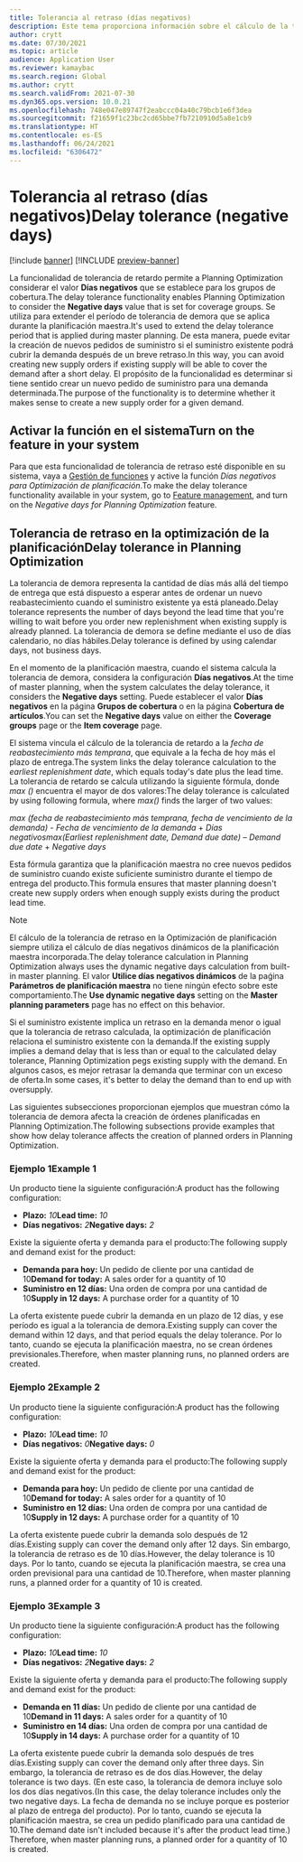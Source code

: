 ```yaml
---
title: Tolerancia al retraso (días negativos)
description: Este tema proporciona información sobre el cálculo de la tolerancia de demora y cómo afecta la creación de órdenes planificadas en Planning Optimization.
author: crytt
ms.date: 07/30/2021
ms.topic: article
audience: Application User
ms.reviewer: kamaybac
ms.search.region: Global
ms.author: crytt
ms.search.validFrom: 2021-07-30
ms.dyn365.ops.version: 10.0.21
ms.openlocfilehash: 748e047e89747f2eabccc04a40c79bcb1e6f3dea
ms.sourcegitcommit: f21659f1c23bc2cd65bbe7fb7210910d5a8e1cb9
ms.translationtype: HT
ms.contentlocale: es-ES
ms.lasthandoff: 06/24/2021
ms.locfileid: "6306472"
---
```

# <a name="delay-tolerance-negative-days"></a><span data-ttu-id="849d4-103">Tolerancia al retraso (días negativos)</span><span class="sxs-lookup"><span data-stu-id="849d4-103">Delay tolerance (negative days)</span></span>

[!include [banner](../../includes/banner.md)]
[!INCLUDE [preview-banner](../../includes/preview-banner.md)]

<span data-ttu-id="849d4-104">La funcionalidad de tolerancia de retardo permite a Planning Optimization considerar el valor **Días negativos** que se establece para los grupos de cobertura.</span><span class="sxs-lookup"><span data-stu-id="849d4-104">The delay tolerance functionality enables Planning Optimization to consider the **Negative days** value that is set for coverage groups.</span></span> <span data-ttu-id="849d4-105">Se utiliza para extender el período de tolerancia de demora que se aplica durante la planificación maestra.</span><span class="sxs-lookup"><span data-stu-id="849d4-105">It's used to extend the delay tolerance period that is applied during master planning.</span></span> <span data-ttu-id="849d4-106">De esta manera, puede evitar la creación de nuevos pedidos de suministro si el suministro existente podrá cubrir la demanda después de un breve retraso.</span><span class="sxs-lookup"><span data-stu-id="849d4-106">In this way, you can avoid creating new supply orders if existing supply will be able to cover the demand after a short delay.</span></span> <span data-ttu-id="849d4-107">El propósito de la funcionalidad es determinar si tiene sentido crear un nuevo pedido de suministro para una demanda determinada.</span><span class="sxs-lookup"><span data-stu-id="849d4-107">The purpose of the functionality is to determine whether it makes sense to create a new supply order for a given demand.</span></span>

## <a name="turn-on-the-feature-in-your-system"></a><span data-ttu-id="849d4-108">Activar la función en el sistema</span><span class="sxs-lookup"><span data-stu-id="849d4-108">Turn on the feature in your system</span></span>

<span data-ttu-id="849d4-109">Para que esta funcionalidad de tolerancia de retraso esté disponible en su sistema, vaya a [Gestión de funciones](../../../fin-ops-core/fin-ops/get-started/feature-management/feature-management-overview.md) y active la función *Días negativos para Optimización de planificación*.</span><span class="sxs-lookup"><span data-stu-id="849d4-109">To make the delay tolerance functionality available in your system, go to [Feature management](../../../fin-ops-core/fin-ops/get-started/feature-management/feature-management-overview.md), and turn on the *Negative days for Planning Optimization* feature.</span></span>

## <a name="delay-tolerance-in-planning-optimization"></a><span data-ttu-id="849d4-110">Tolerancia de retraso en la optimización de la planificación</span><span class="sxs-lookup"><span data-stu-id="849d4-110">Delay tolerance in Planning Optimization</span></span>

<span data-ttu-id="849d4-111">La tolerancia de demora representa la cantidad de días más allá del tiempo de entrega que está dispuesto a esperar antes de ordenar un nuevo reabastecimiento cuando el suministro existente ya está planeado.</span><span class="sxs-lookup"><span data-stu-id="849d4-111">Delay tolerance represents the number of days beyond the lead time that you're willing to wait before you order new replenishment when existing supply is already planned.</span></span> <span data-ttu-id="849d4-112">La tolerancia de demora se define mediante el uso de días calendario, no días hábiles.</span><span class="sxs-lookup"><span data-stu-id="849d4-112">Delay tolerance is defined by using calendar days, not business days.</span></span>

<span data-ttu-id="849d4-113">En el momento de la planificación maestra, cuando el sistema calcula la tolerancia de demora, considera la configuración **Días negativos**.</span><span class="sxs-lookup"><span data-stu-id="849d4-113">At the time of master planning, when the system calculates the delay tolerance, it considers the **Negative days** setting.</span></span> <span data-ttu-id="849d4-114">Puede establecer el valor **Días negativos** en la página **Grupos de cobertura** o en la página **Cobertura de artículos**.</span><span class="sxs-lookup"><span data-stu-id="849d4-114">You can set the **Negative days** value on either the **Coverage groups** page or the **Item coverage** page.</span></span>

<span data-ttu-id="849d4-115">El sistema vincula el cálculo de la tolerancia de retardo a la *fecha de reabastecimiento más temprana*, que equivale a la fecha de hoy más el plazo de entrega.</span><span class="sxs-lookup"><span data-stu-id="849d4-115">The system links the delay tolerance calculation to the *earliest replenishment date*, which equals today's date plus the lead time.</span></span> <span data-ttu-id="849d4-116">La tolerancia de retardo se calcula utilizando la siguiente fórmula, donde *max ()* encuentra el mayor de dos valores:</span><span class="sxs-lookup"><span data-stu-id="849d4-116">The delay tolerance is calculated by using following formula, where *max()* finds the larger of two values:</span></span>

<span data-ttu-id="849d4-117">*max (fecha de reabastecimiento más temprana, fecha de vencimiento de la demanda)* - *Fecha de vencimiento de la demanda* + *Días negativos*</span><span class="sxs-lookup"><span data-stu-id="849d4-117">*max(Earliest replenishment date, Demand due date)* – *Demand due date* + *Negative days*</span></span>

<span data-ttu-id="849d4-118">Esta fórmula garantiza que la planificación maestra no cree nuevos pedidos de suministro cuando existe suficiente suministro durante el tiempo de entrega del producto.</span><span class="sxs-lookup"><span data-stu-id="849d4-118">This formula ensures that master planning doesn't create new supply orders when enough supply exists during the product lead time.</span></span>

> [!NOTE]
> <span data-ttu-id="849d4-119">El cálculo de la tolerancia de retraso en la Optimización de planificación siempre utiliza el cálculo de días negativos dinámicos de la planificación maestra incorporada.</span><span class="sxs-lookup"><span data-stu-id="849d4-119">The delay tolerance calculation in Planning Optimization always uses the dynamic negative days calculation from built-in master planning.</span></span> <span data-ttu-id="849d4-120">El valor **Utilice días negativos dinámicos** de la paǵina **Parámetros de planificación maestra** no tiene ningún efecto sobre este comportamiento.</span><span class="sxs-lookup"><span data-stu-id="849d4-120">The **Use dynamic negative days** setting on the **Master planning parameters** page has no effect on this behavior.</span></span>

<span data-ttu-id="849d4-121">Si el suministro existente implica un retraso en la demanda menor o igual que la tolerancia de retraso calculada, la optimización de planificación relaciona el suministro existente con la demanda.</span><span class="sxs-lookup"><span data-stu-id="849d4-121">If the existing supply implies a demand delay that is less than or equal to the calculated delay tolerance, Planning Optimization pegs existing supply with the demand.</span></span> <span data-ttu-id="849d4-122">En algunos casos, es mejor retrasar la demanda que terminar con un exceso de oferta.</span><span class="sxs-lookup"><span data-stu-id="849d4-122">In some cases, it's better to delay the demand than to end up with oversupply.</span></span>

<span data-ttu-id="849d4-123">Las siguientes subsecciones proporcionan ejemplos que muestran cómo la tolerancia de demora afecta la creación de órdenes planificadas en Planning Optimization.</span><span class="sxs-lookup"><span data-stu-id="849d4-123">The following subsections provide examples that show how delay tolerance affects the creation of planned orders in Planning Optimization.</span></span>

### <a name="example-1"></a><span data-ttu-id="849d4-124">Ejemplo 1</span><span class="sxs-lookup"><span data-stu-id="849d4-124">Example 1</span></span>

<span data-ttu-id="849d4-125">Un producto tiene la siguiente configuración:</span><span class="sxs-lookup"><span data-stu-id="849d4-125">A product has the following configuration:</span></span>

- <span data-ttu-id="849d4-126">**Plazo:** *10*</span><span class="sxs-lookup"><span data-stu-id="849d4-126">**Lead time:** *10*</span></span>
- <span data-ttu-id="849d4-127">**Días negativos:** *2*</span><span class="sxs-lookup"><span data-stu-id="849d4-127">**Negative days:** *2*</span></span>

<span data-ttu-id="849d4-128">Existe la siguiente oferta y demanda para el producto:</span><span class="sxs-lookup"><span data-stu-id="849d4-128">The following supply and demand exist for the product:</span></span>

- <span data-ttu-id="849d4-129">**Demanda para hoy:** Un pedido de cliente por una cantidad de 10</span><span class="sxs-lookup"><span data-stu-id="849d4-129">**Demand for today:** A sales order for a quantity of 10</span></span>
- <span data-ttu-id="849d4-130">**Suministro en 12 días:** Una orden de compra por una cantidad de 10</span><span class="sxs-lookup"><span data-stu-id="849d4-130">**Supply in 12 days:** A purchase order for a quantity of 10</span></span>

<span data-ttu-id="849d4-131">La oferta existente puede cubrir la demanda en un plazo de 12 días, y ese período es igual a la tolerancia de demora.</span><span class="sxs-lookup"><span data-stu-id="849d4-131">Existing supply can cover the demand within 12 days, and that period equals the delay tolerance.</span></span> <span data-ttu-id="849d4-132">Por lo tanto, cuando se ejecuta la planificación maestra, no se crean órdenes previsionales.</span><span class="sxs-lookup"><span data-stu-id="849d4-132">Therefore, when master planning runs, no planned orders are created.</span></span>

### <a name="example-2"></a><span data-ttu-id="849d4-133">Ejemplo 2</span><span class="sxs-lookup"><span data-stu-id="849d4-133">Example 2</span></span>

<span data-ttu-id="849d4-134">Un producto tiene la siguiente configuración:</span><span class="sxs-lookup"><span data-stu-id="849d4-134">A product has the following configuration:</span></span>

- <span data-ttu-id="849d4-135">**Plazo:** *10*</span><span class="sxs-lookup"><span data-stu-id="849d4-135">**Lead time:** *10*</span></span>
- <span data-ttu-id="849d4-136">**Días negativos:** *0*</span><span class="sxs-lookup"><span data-stu-id="849d4-136">**Negative days:** *0*</span></span>

<span data-ttu-id="849d4-137">Existe la siguiente oferta y demanda para el producto:</span><span class="sxs-lookup"><span data-stu-id="849d4-137">The following supply and demand exist for the product:</span></span>

- <span data-ttu-id="849d4-138">**Demanda para hoy:** Un pedido de cliente por una cantidad de 10</span><span class="sxs-lookup"><span data-stu-id="849d4-138">**Demand for today:** A sales order for a quantity of 10</span></span>
- <span data-ttu-id="849d4-139">**Suministro en 12 días:** Una orden de compra por una cantidad de 10</span><span class="sxs-lookup"><span data-stu-id="849d4-139">**Supply in 12 days:** A purchase order for a quantity of 10</span></span>

<span data-ttu-id="849d4-140">La oferta existente puede cubrir la demanda solo después de 12 días.</span><span class="sxs-lookup"><span data-stu-id="849d4-140">Existing supply can cover the demand only after 12 days.</span></span> <span data-ttu-id="849d4-141">Sin embargo, la tolerancia de retraso es de 10 días.</span><span class="sxs-lookup"><span data-stu-id="849d4-141">However, the delay tolerance is 10 days.</span></span> <span data-ttu-id="849d4-142">Por lo tanto, cuando se ejecuta la planificación maestra, se crea una orden previsional para una cantidad de 10.</span><span class="sxs-lookup"><span data-stu-id="849d4-142">Therefore, when master planning runs, a planned order for a quantity of 10 is created.</span></span>

### <a name="example-3"></a><span data-ttu-id="849d4-143">Ejemplo 3</span><span class="sxs-lookup"><span data-stu-id="849d4-143">Example 3</span></span>

<span data-ttu-id="849d4-144">Un producto tiene la siguiente configuración:</span><span class="sxs-lookup"><span data-stu-id="849d4-144">A product has the following configuration:</span></span>

- <span data-ttu-id="849d4-145">**Plazo:** *10*</span><span class="sxs-lookup"><span data-stu-id="849d4-145">**Lead time:** *10*</span></span>
- <span data-ttu-id="849d4-146">**Días negativos:** *2*</span><span class="sxs-lookup"><span data-stu-id="849d4-146">**Negative days:** *2*</span></span>

<span data-ttu-id="849d4-147">Existe la siguiente oferta y demanda para el producto:</span><span class="sxs-lookup"><span data-stu-id="849d4-147">The following supply and demand exist for the product:</span></span>

- <span data-ttu-id="849d4-148">**Demanda en 11 días:** Un pedido de cliente por una cantidad de 10</span><span class="sxs-lookup"><span data-stu-id="849d4-148">**Demand in 11 days:** A sales order for a quantity of 10</span></span>
- <span data-ttu-id="849d4-149">**Suministro en 14 días:** Una orden de compra por una cantidad de 10</span><span class="sxs-lookup"><span data-stu-id="849d4-149">**Supply in 14 days:** A purchase order for a quantity of 10</span></span>

<span data-ttu-id="849d4-150">La oferta existente puede cubrir la demanda solo después de tres días.</span><span class="sxs-lookup"><span data-stu-id="849d4-150">Existing supply can cover the demand only after three days.</span></span> <span data-ttu-id="849d4-151">Sin embargo, la tolerancia de retraso es de dos días.</span><span class="sxs-lookup"><span data-stu-id="849d4-151">However, the delay tolerance is two days.</span></span> <span data-ttu-id="849d4-152">(En este caso, la tolerancia de demora incluye solo los dos días negativos.</span><span class="sxs-lookup"><span data-stu-id="849d4-152">(In this case, the delay tolerance includes only the two negative days.</span></span> <span data-ttu-id="849d4-153">La fecha de demanda no se incluye porque es posterior al plazo de entrega del producto). Por lo tanto, cuando se ejecuta la planificación maestra, se crea un pedido planificado para una cantidad de 10.</span><span class="sxs-lookup"><span data-stu-id="849d4-153">The demand date isn't included because it's after the product lead time.) Therefore, when master planning runs, a planned order for a quantity of 10 is created.</span></span>
